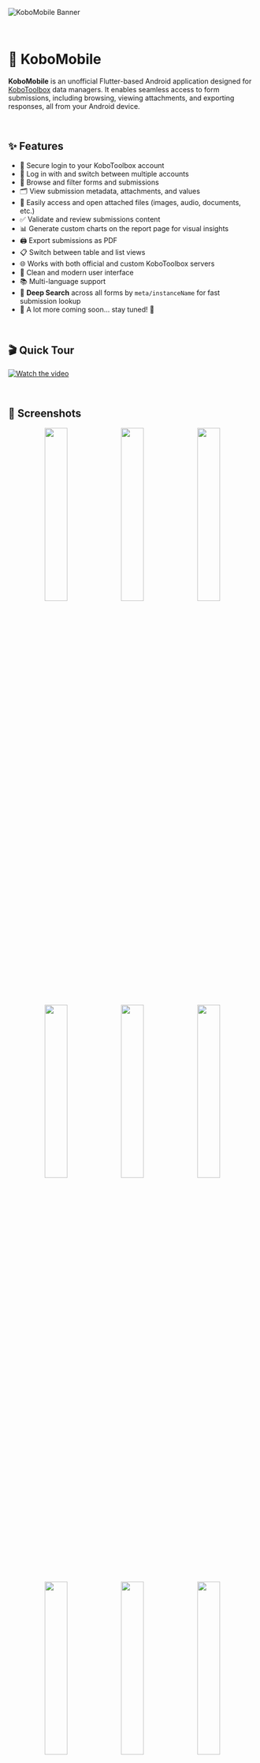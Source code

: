 
![KoboMobile Banner](https://github.com/user-attachments/assets/c9ba77dc-4e30-4dbe-878c-ac72ee9cd7a5)

&nbsp;
# 📱 KoboMobile


**KoboMobile** is an unofficial Flutter-based Android application designed for [KoboToolbox](https://www.kobotoolbox.org/) data managers. It enables seamless access to form submissions, including browsing, viewing attachments, and exporting responses, all from your Android device.



&nbsp;
## ✨ Features

- 🔐 Secure login to your KoboToolbox account  
- 👥 Log in with and switch between multiple accounts  
- 📄 Browse and filter forms and submissions  
- 🗂️ View submission metadata, attachments, and values
- 📎 Easily access and open attached files (images, audio, documents, etc.) 
- ✅ Validate and review submissions content
- 📊 Generate custom charts on the report page for visual insights
- 🖨️ Export submissions as PDF  
- 📋 Switch between table and list views  
- 🌐 Works with both official and custom KoboToolbox servers
- 🎨 Clean and modern user interface
- 📚 Multi-language support
- 🔎 **Deep Search** across all forms by `meta/instanceName` for fast submission lookup  
- 🚧 A lot more coming soon... stay tuned! 🚀


&nbsp;
## 🎬 Quick Tour

[![Watch the video](https://img.youtube.com/vi/U4rekRtW8Hc/maxresdefault.jpg)](https://youtu.be/U4rekRtW8Hc)


&nbsp;
## 📱 Screenshots

<div align="center">
  <div>
    <img src="https://github.com/user-attachments/assets/bee56fc6-261d-4aa8-831c-ddfaa9d9e8a3" width="30%" />
    <img src="https://github.com/user-attachments/assets/9b4f9642-6fde-48a3-a2a8-f353194e81e9" width="30%" />
    <img src="https://github.com/user-attachments/assets/96e9eb5e-5ae5-4357-bb40-866af338fa8b" width="30%" />
    <img src="https://github.com/user-attachments/assets/249abe9b-ffef-421d-8c0e-a82311be7225" width="30%" />
    <img src="https://github.com/user-attachments/assets/67fae540-2ec9-413b-ad84-785920922a37" width="30%" />
    <img src="https://github.com/user-attachments/assets/16564538-2e7d-4a9b-a17e-4096e1aaaa1f" width="30%" />
    <img src="https://github.com/user-attachments/assets/4687489f-13a6-4e66-ac37-2eebc010f6cd" width="30%" />
    <img src="https://github.com/user-attachments/assets/9c4c96e0-a0ef-4118-9588-48b0c19a429b" width="30%" />
    <img src="https://github.com/user-attachments/assets/38d36da5-1379-46ca-83f9-11f4b71a85e4" width="30%" />
    <img src="https://github.com/user-attachments/assets/358c3c50-98c1-4399-b1fb-171346b1632a" width="30%" />
    <img src="https://github.com/user-attachments/assets/92868413-209b-4982-b84a-93fb6df8100d" width="30%" />
    <img src="https://github.com/user-attachments/assets/f51f517f-1f7b-49d8-b9d4-780e1009fccf" width="30%" />
    <img src="https://github.com/user-attachments/assets/7456177c-e4d5-4c14-ab33-9a21c8e8186d" width="30%" />
    <img src="https://github.com/user-attachments/assets/907edf6d-83b8-473a-9228-c3286e162833" width="30%" />
    <img src="https://github.com/user-attachments/assets/08ab36f0-71d7-4a09-8b3b-824feca43c92" width="30%" />
    <img src="https://github.com/user-attachments/assets/f7027ae3-d441-48e5-8071-771641fa2c39" width="30%" />
    <img src="https://github.com/user-attachments/assets/aa77c851-e587-4b98-be62-380fa22b7328" width="30%" />
    <img src="https://github.com/user-attachments/assets/5ca020c8-5c86-47af-b551-5392e12ed4a4" width="30%" />
  </div>
</div>




&nbsp;
## 📦 Download

The latest stable APK releases are available on the [GitHub Releases](https://github.com/omar-devlop/KoboMobile/releases) page.

#### Installation Instructions:
- Download the desired APK file to your Android device.  
- If prompted, enable installation from unknown sources in your device settings.  
- Open the downloaded APK file and follow the on-screen instructions to complete the installation.

> ⚠️ For security and the best experience, always use the latest official release.


&nbsp;
## 👨‍💻 For Developers & Contributors
### Prerequisites

- Flutter SDK (≥ 3.7.0)  
- Android Studio or VS Code with Flutter plugin  
- KoboToolbox account (optional for testing)

## Installation


```bash
git clone https://github.com/omar-devlop/KoboMobile.git
cd KoboMobile
flutter pub get
flutter run
```
    

#### 🔑 API Keys Setup

**Before running the app, you need to create a file to store your Cloudflare API credentials.**  
This is required for accessing AI features powered by [Cloudflare Workers AI](https://developers.cloudflare.com/workers-ai/).

Create this file:  
```plaintext
lib/core/api/api_keys.dart
```

and add the following variables with your own values:

```dart
const cloudflareApiToken = 'YOUR_CLOUDFLARE_API_TOKEN_HERE';
const cloudflareAccountId = 'YOUR_CLOUDFLARE_ACCOUNT_ID_HERE';
```

&nbsp;
## 🐞 Issues & Support

If you encounter any bugs or have feature requests, please open an issue on the GitHub repository.

&nbsp;
## 📫 Contact

For questions or suggestions, feel free to contact me at omar.alafa.work@gmail.com or open a discussion on the GitHub repo.

&nbsp;
## 🙋‍♂️ About Me

I'm a self-taught Flutter developer who loves learning by doing! 🎯  
Always open to tips, tricks, or friendly advice from senior devs. 🙌  
If you have some, don’t be shy — I’m all ears and ready to level up! 🚀🔥
